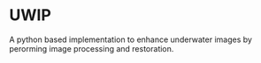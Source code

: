 # UWIP
 A python based implementation to enhance underwater images by perorming image processing and restoration.
